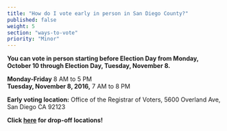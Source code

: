 ```yaml
---
title: "How do I vote early in person in San Diego County?"
published: false
weight: 5
section: "ways-to-vote"
priority: "Minor"
---
```


**You can vote in person starting before Election Day from Monday, October 10 through Election Day, Tuesday, November 8.**  

**Monday-Friday** 8 AM to 5 PM  
**Tuesday, November 8, 2016,** 7 AM to 8 PM  

**Early voting location:** Office of the Registrar of Voters, 5600 Overland Ave, San Diego CA 92123  

**Click [here](https://drive.google.com/file/d/0B0h2E_kd8S-LbnY1aWZhTHExbms/view?usp=sharing) for drop-off locations!**  
